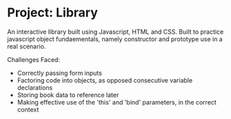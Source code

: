# Project: Library
An interactive library built using Javascript, HTML and CSS.
Built to practice javascript object fundaementals, namely constructor and prototype use in a real scenario.

Challenges Faced:
- Correctly passing form inputs
- Factoring code into objects, as opposed consecutive variable declarations
- Storing book data to reference later
- Making effective use of the 'this' and 'bind' parameters, in the correct context
